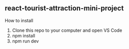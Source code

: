 ## react-tourist-attraction-mini-project

How to install
1. Clone this repo to your computer and open VS Code
2. npm install
3. npm run dev
